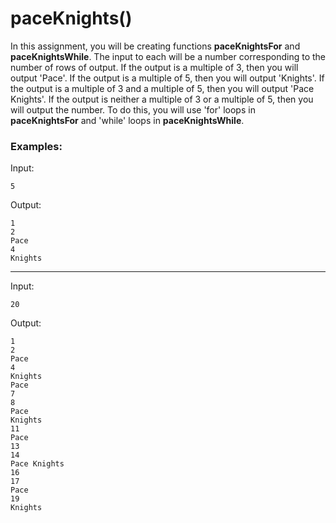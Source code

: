 # paceKnights()

In this assignment, you will be creating functions **paceKnightsFor** and **paceKnightsWhile**.  The input to each will be a number corresponding to the number of rows of output.  If the output is a multiple of 3, then you will output 'Pace'.  If the output is a multiple of 5, then you will output 'Knights'.  If the output is a multiple of 3 and a multiple of 5, then you will output 'Pace Knights'.  If the output is neither a multiple of 3 or a multiple of 5, then you will output the number. To do this, you will use 'for' loops in **paceKnightsFor** and 'while' loops in **paceKnightsWhile**.

### Examples:

Input:

```
5
```

Output:
```
1
2
Pace
4
Knights
```
---

Input:

```
20
```

Output:
```
1
2
Pace
4
Knights
Pace
7
8
Pace
Knights
11
Pace
13
14
Pace Knights
16
17
Pace
19
Knights
```
